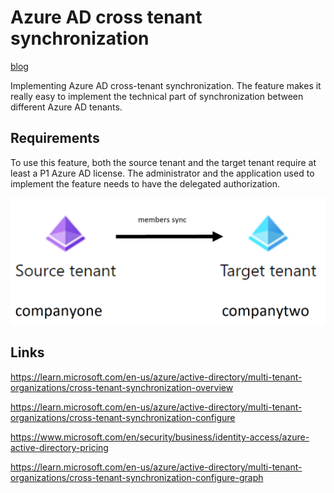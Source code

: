 # Azure AD cross tenant synchronization

[blog](https://damienbod.com/2023/03/27/azure-ad-cross-tenant-synchronization/)

Implementing Azure AD cross-tenant synchronization. The feature makes it really easy to implement the technical part of synchronization between different Azure AD tenants.

## Requirements

To use this feature, both the source tenant and the target tenant require at least a P1 Azure AD license. The administrator and the application used to implement the feature needs to have the delegated authorization.

![cross tenant synchronization](https://github.com/damienbod/Aad-cross-tenant-synchronization/blob/main/images/tenants-sync_01.png)

## Links

https://learn.microsoft.com/en-us/azure/active-directory/multi-tenant-organizations/cross-tenant-synchronization-overview

https://learn.microsoft.com/en-us/azure/active-directory/multi-tenant-organizations/cross-tenant-synchronization-configure

https://www.microsoft.com/en/security/business/identity-access/azure-active-directory-pricing

https://learn.microsoft.com/en-us/azure/active-directory/multi-tenant-organizations/cross-tenant-synchronization-configure-graph
